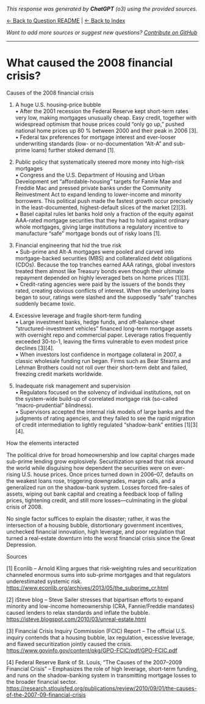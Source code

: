<!-- 
Generated by: chatgpt
Model: o3
Prompt type: sources
Generated at: 2025-06-11T15:40:36.950221
-->

*This response was generated by **ChatGPT** (o3) using the provided sources.*

[← Back to Question README](README.md) | [← Back to Index](../README.md)

*Want to add more sources or suggest new questions? [Contribute on GitHub](https://github.com/justinwest/SuggestedSources)*

---

# What caused the 2008 financial crisis?

Causes of the 2008 financial crisis  

1. A huge U.S. housing-price bubble  
   • After the 2001 recession the Federal Reserve kept short-term rates very low, making mortgages unusually cheap. Easy credit, together with widespread optimism that house prices could “only go up,” pushed national home prices up 80 % between 2000 and their peak in 2006 [3].  
   • Federal tax preferences for mortgage interest and ever-looser underwriting standards (low- or no-documentation “Alt-A” and sub-prime loans) further stoked demand [1].  

2. Public policy that systematically steered more money into high-risk mortgages  
   • Congress and the U.S. Department of Housing and Urban Development set “affordable-housing” targets for Fannie Mae and Freddie Mac and pressed private banks under the Community Reinvestment Act to expand lending to lower-income and minority borrowers. This political push made the fastest growth occur precisely in the least-documented, highest-default slices of the market [2][3].  
   • Basel capital rules let banks hold only a fraction of the equity against AAA-rated mortgage securities that they had to hold against ordinary whole mortgages, giving large institutions a regulatory incentive to manufacture “safe” mortgage bonds out of risky loans [1].  

3. Financial engineering that hid the true risk  
   • Sub-prime and Alt-A mortgages were pooled and carved into mortgage-backed securities (MBS) and collateralized debt obligations (CDOs). Because the top tranches earned AAA ratings, global investors treated them almost like Treasury bonds even though their ultimate repayment depended on highly leveraged bets on home prices [1][3].  
   • Credit-rating agencies were paid by the issuers of the bonds they rated, creating obvious conflicts of interest. When the underlying loans began to sour, ratings were slashed and the supposedly “safe” tranches suddenly became toxic.  

4. Excessive leverage and fragile short-term funding  
   • Large investment banks, hedge funds, and off-balance-sheet “structured-investment vehicles” financed long-term mortgage assets with overnight repo and commercial paper. Leverage ratios frequently exceeded 30-to-1, leaving the firms vulnerable to even modest price declines [3][4].  
   • When investors lost confidence in mortgage collateral in 2007, a classic wholesale funding run began. Firms such as Bear Stearns and Lehman Brothers could not roll over their short-term debt and failed, freezing credit markets worldwide.  

5. Inadequate risk management and supervision  
   • Regulators focused on the solvency of individual institutions, not on the system-wide build-up of correlated mortgage risk (so-called “macro-prudential” blindness).  
   • Supervisors accepted the internal risk models of large banks and the judgments of rating agencies, and they failed to see the rapid migration of credit intermediation to lightly regulated “shadow-bank” entities [1][3][4].  

How the elements interacted  

The political drive for broad homeownership and low capital charges made sub-prime lending grow explosively. Securitization spread that risk around the world while disguising how dependent the securities were on ever-rising U.S. house prices. Once prices turned down in 2006–07, defaults on the weakest loans rose, triggering downgrades, margin calls, and a generalized run on the shadow-bank system. Losses forced fire-sales of assets, wiping out bank capital and creating a feedback loop of falling prices, tightening credit, and still more losses—culminating in the global crisis of 2008.  

No single factor suffices to explain the disaster; rather, it was the intersection of a housing bubble, distortionary government incentives, unchecked financial innovation, high leverage, and poor regulation that turned a real-estate downturn into the worst financial crisis since the Great Depression.  

Sources  

[1] Econlib – Arnold Kling argues that risk-weighting rules and securitization channeled enormous sums into sub-prime mortgages and that regulators underestimated systemic risk.  https://www.econlib.org/archives/2013/05/the_subprime_cr.html  

[2] iSteve blog – Steve Sailer stresses that bipartisan efforts to expand minority and low-income homeownership (CRA, Fannie/Freddie mandates) caused lenders to relax standards and inflate the bubble.  https://isteve.blogspot.com/2010/03/unreal-estate.html  

[3] Financial Crisis Inquiry Commission (FCIC) Report – The official U.S. inquiry contends that a housing bubble, lax regulation, excessive leverage, and flawed securitization jointly caused the crisis.  https://www.govinfo.gov/content/pkg/GPO-FCIC/pdf/GPO-FCIC.pdf  

[4] Federal Reserve Bank of St. Louis, “The Causes of the 2007–2009 Financial Crisis” – Emphasizes the role of high leverage, short-term funding, and runs on the shadow-banking system in transmitting mortgage losses to the broader financial sector.  https://research.stlouisfed.org/publications/review/2010/09/01/the-causes-of-the-2007-09-financial-crisis  